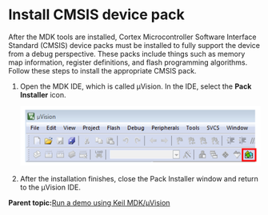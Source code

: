 # Install CMSIS device pack 

After the MDK tools are installed, Cortex Microcontroller Software Interface Standard \(CMSIS\) device packs must be installed to fully support the device from a debug perspective. These packs include things such as memory map information, register definitions, and flash programming algorithms. Follow these steps to install the appropriate CMSIS pack.

1.  Open the MDK IDE, which is called μVision. In the IDE, select the **Pack Installer** icon.

    ![](../images/keil_launch_pack_installer.png "Launch the Pack Installer")

2.  After the installation finishes, close the Pack Installer window and return to the μVision IDE.


**Parent topic:**[Run a demo using Keil MDK/μVision](../topics/keil_run_a_demo_application.md)

